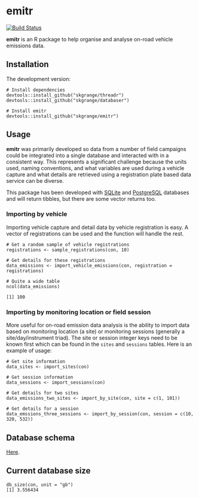 # **emitr**

[![Build Status](https://travis-ci.org/skgrange/emitr.svg?branch=master)](https://travis-ci.org/skgrange/emitr)

**emitr** is an R package to help organise and analyse on-road vehicle emissions data. 

## Installation

The development version: 

```
# Install dependencies
devtools::install_github("skgrange/threadr")
devtools::install_github("skgrange/databaser")

# Install emitr
devtools::install_github("skgrange/emitr")
```

## Usage

**emitr** was primarily developed so data from a number of field campaigns could be integrated into a single database and interacted with in a consistent way. This represents a significant challenge because the units used, naming conventions, and what variables are used during a vehicle capture and what details are retrieved using a registration plate based data service can be diverse. 

This package has been developed with [SQLite](https://www.sqlite.org/index.html) and [PostgreSQL](https://www.postgresql.org/) databases and will return tibbles, but there are some vector returns too.

### Importing by vehicle

Importing vehicle capture and detail data by vehicle registration is easy. A vector of registrations can be used and the function will handle the rest. 

```
# Get a random sample of vehicle registrations
registrations <- sample_registrations(con, 10)

# Get details for these registrations
data_emissions <- import_vehicle_emissions(con, registration = registrations)

# Quite a wide table
ncol(data_emissions)

[1] 100
```

### Importing by monitoring location or field session

More useful for on-road emission data analysis is the ability to import data based on monitoring location (a site) or monitoring sessions (generally a site/day/instrument triad). The site or session integer keys need to be known first which can be found in the `sites` and `sessions` tables. Here is an example of usage: 

```
# Get site information
data_sites <- import_sites(con)

# Get session information
data_sessions <- import_sessions(con)

# Get details for two sites
data_emissions_two_sites <- import_by_site(con, site = c(1, 101))

# Get details for a session
data_emssions_three_sessions <- import_by_session(con, session = c(10, 320, 532))
```

## Database schema

[Here](docs/emitr_schema.png).

## Current database size

```
db_size(con, unit = "gb")
[1] 3.556434
```
